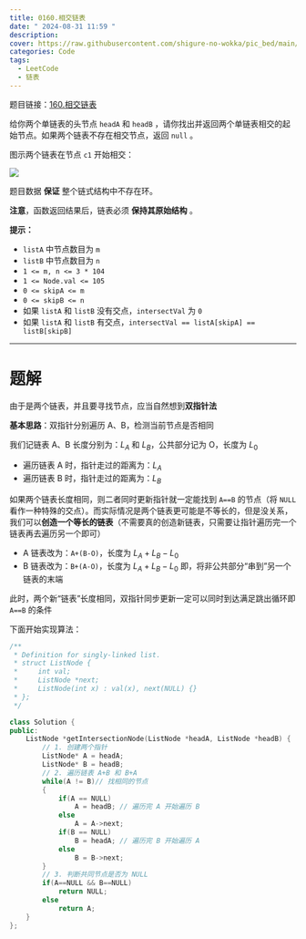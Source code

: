 ```yaml
---
title: 0160.相交链表
date: " 2024-08-31 11:59 "
description: 
cover: https://raw.githubusercontent.com/shigure-no-wokka/pic_bed/main/imgs/family_code.jpg
categories: Code
tags:
  - LeetCode
  - 链表
---
```


题目链接：[160.相交链表](https://leetcode.cn/problems/intersection-of-two-linked-lists)

给你两个单链表的头节点 `headA` 和 `headB` ，请你找出并返回两个单链表相交的起始节点。如果两个链表不存在相交节点，返回 `null` 。

图示两个链表在节点 `c1` 开始相交：

![](https://assets.leetcode-cn.com/aliyun-lc-upload/uploads/2018/12/14/160_statement.png)

题目数据 **保证** 整个链式结构中不存在环。

**注意**，函数返回结果后，链表必须 **保持其原始结构** 。

**提示：**
- `listA` 中节点数目为 `m`
- `listB` 中节点数目为 `n`
- `1 <= m, n <= 3 * 104`
- `1 <= Node.val <= 105`
- `0 <= skipA <= m`
- `0 <= skipB <= n`
- 如果 `listA` 和 `listB` 没有交点，`intersectVal` 为 `0`
- 如果 `listA` 和 `listB` 有交点，`intersectVal == listA[skipA] == listB[skipB]`

<!--more-->

---

# 题解

由于是两个链表，并且要寻找节点，应当自然想到**双指针法**

**基本思路**：双指针分别遍历 A、B，检测当前节点是否相同

我们记链表 A、B 长度分别为：$L_A$ 和 $L_B$，公共部分记为 O，长度为 $L_0$
- 遍历链表 A 时，指针走过的距离为：$L_A$
- 遍历链表 B 时，指针走过的距离为：$L_B$

如果两个链表长度相同，则二者同时更新指针就一定能找到 `A==B` 的节点（将 `NULL` 看作一种特殊的交点）。而实际情况是两个链表更可能是不等长的，但是没关系，我们可以**创造一个等长的链表**（不需要真的创造新链表，只需要让指针遍历完一个链表再去遍历另一个即可）
- A 链表改为：`A+(B-O)`，长度为 $L_A + L_B - L_0$
- B 链表改为：`B+(A-O)`，长度为 $L_A + L_B - L_0$
即，将非公共部分“串到”另一个链表的末端

此时，两个新“链表”长度相同，双指针同步更新一定可以同时到达满足跳出循环即 `A==B` 的条件

下面开始实现算法：

```cpp
/**
 * Definition for singly-linked list.
 * struct ListNode {
 *     int val;
 *     ListNode *next;
 *     ListNode(int x) : val(x), next(NULL) {}
 * };
 */

class Solution {
public:
    ListNode *getIntersectionNode(ListNode *headA, ListNode *headB) {
		// 1. 创建两个指针
		ListNode* A = headA;
		ListNode* B = headB;
		// 2. 遍历链表 A+B 和 B+A
		while(A != B)// 找相同的节点
		{
			if(A == NULL)
				A = headB; // 遍历完 A 开始遍历 B
			else
				A = A->next;
			if(B == NULL)
				B = headA; // 遍历完 B 开始遍历 A
			else
				B = B->next;
		}
		// 3. 判断共同节点是否为 NULL
		if(A==NULL && B==NULL)
			return NULL;
		else
			return A;
    }
};
```







